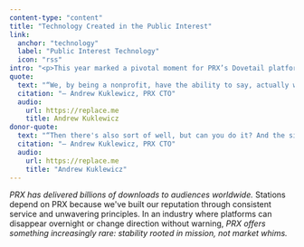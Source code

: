 ```yaml
---
content-type: "content"
title: "Technology Created in the Public Interest"
link:
  anchor: "technology"
  label: "Public Interest Technology"
  icon: "rss"
intro: "<p>This year marked a pivotal moment for PRX’s Dovetail platform, evolving from a tool for close partners into a comprehensive platform capable of serving public media makers nationwide. Dovetail — a digital platform that allows everyone from individual creators to public radio stations to manage, monetize, and monitor metrics on their podcasts — is becoming the foundational digital audio infrastructure for media in the public interest.</p><p>Technology built by PRX is fundamentally different from the products commercial companies offer. Commercial platforms extract maximum revenue for themselves, but our explicit goal is to build sustainability, growth, and genuine support for the creators and stations that depend on us — while ensuring that our listeners are maximally protected with privacy-centric advertising. This means developing networks that serve the system rather than exploit it, and creating opportunities for cross-promotion that helps our entire community thrive.</p>"
quote:
  text: "“We, by being a nonprofit, have the ability to say, actually we wanna draw a different line based on our values. Our goal is to pass money back to the producers and the system and actually keep as thin kind of budget of things as we can. That is an alignment of interests that because of being a nonprofit in the public media space and our very, you know, well-declared mission around that. We're all on the same side within public media in a way that no other company that's building a platform for this can say that.”"
  citation: "— Andrew Kuklewicz, PRX CTO"
  audio:
    url: https://replace.me
    title: Andrew Kuklewicz
donor-quote:
  text: "“Then there's also sort of well, but can you do it? And the simple answer to that is, for over 10 years, we've delivered at this point billions of downloads to people including some of the biggest shows ever, like Serial, that have been on the Dovetail platform. We have an incredible success rate, an incredible record that we can point to. You can both trust that we have your best interests at heart, and you can also trust that we know what we're doing and we're very more than competent at podcasting and have proven that with a long track record.”"
  citation: "— Andrew Kuklewicz, PRX CTO"
  audio:
    url: https://replace.me
    title: "Andrew Kuklewicz"
---
```


*PRX has delivered billions of downloads to audiences worldwide.* Stations depend on PRX because we've built our reputation through consistent service and unwavering principles. In an industry where platforms can disappear overnight or change direction without warning, *PRX offers something increasingly rare: stability rooted in mission, not market whims.*
